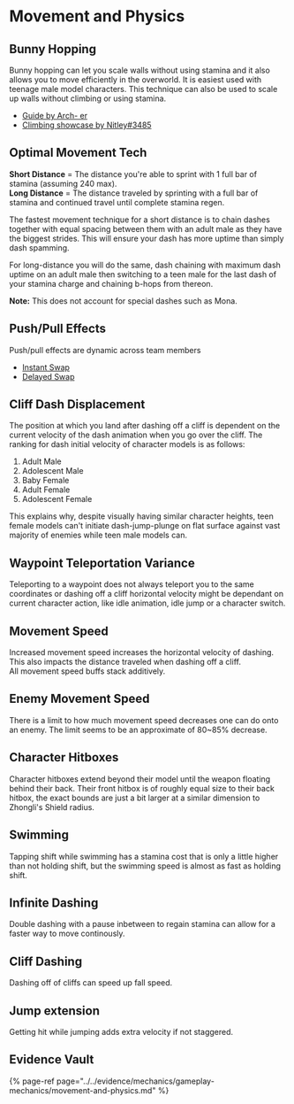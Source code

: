 # Movement and Physics

## Bunny Hopping

Bunny hopping can let you scale walls without using stamina and it also allows you to move efficiently in the overworld. It is easiest used with teenage male model characters. This technique can also be used to scale up walls without climbing or using stamina.

* [Guide by Arch- er](https://youtu.be/3bY_vUgHY_g)
* [Climbing showcase by Nitley\#3485](https://youtu.be/n56JICDn1Eg)

## Optimal Movement Tech

**Short Distance** = The distance you're able to sprint with 1 full bar of stamina \(assuming 240 max\).  
**Long Distance** = The distance traveled by sprinting with a full bar of stamina and continued travel until complete stamina regen.

The fastest movement technique for a short distance is to chain dashes together with equal spacing between them with an adult male as they have the biggest strides. This will ensure your dash has more uptime than simply dash spamming.

For long-distance you will do the same, dash chaining with maximum dash uptime on an adult male then switching to a teen male for the last dash of your stamina charge and chaining b-hops from thereon.

**Note:** This does not account for special dashes such as Mona.

## Push/Pull Effects

Push/pull effects are dynamic across team members

* [Instant Swap](https://imgur.com/a/YUJMRtO)
* [Delayed Swap](https://imgur.com/a/vGKRUwy)

## Cliff Dash Displacement

The position at which you land after dashing off a cliff is dependent on the current velocity of the dash animation when you go over the cliff. The ranking for dash initial velocity of character models is as follows:

1. Adult Male
2. Adolescent Male
3. Baby Female
4. Adult Female
5. Adolescent Female

This explains why, despite visually having similar character heights, teen female models can't initiate dash-jump-plunge on flat surface against vast majority of enemies while teen male models can.

## Waypoint Teleportation Variance

Teleporting to a waypoint does not always teleport you to the same coordinates or dashing off a cliff horizontal velocity might be dependant on current character action, like idle animation, idle jump or a character switch.

## Movement Speed

Increased movement speed increases the horizontal velocity of dashing. This also impacts the distance traveled when dashing off a cliff.  
All movement speed buffs stack additively.

## Enemy Movement Speed

There is a limit to how much movement speed decreases one can do onto an enemy. The limit seems to be an approximate of 80~85% decrease.

## Character Hitboxes

Character hitboxes extend beyond their model until the weapon floating behind their back. Their front hitbox is of roughly equal size to their back hitbox, the exact bounds are just a bit larger at a similar dimension to Zhongli's Shield radius.


## Swimming

Tapping shift while swimming has a stamina cost that is only a little higher than not holding shift, but the swimming speed is almost as fast as holding shift.

## Infinite Dashing  

Double dashing with a pause inbetween to regain stamina can allow for a faster way to move continously.  

## Cliff Dashing  

Dashing off of cliffs can speed up fall speed.  

## Jump extension  

Getting hit while jumping adds extra velocity if not staggered.  

## Evidence Vault

{% page-ref page="../../evidence/mechanics/gameplay-mechanics/movement-and-physics.md" %}



